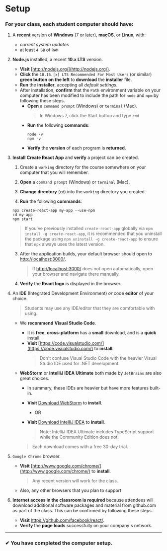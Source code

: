 # Setup

### For your class, each student computer should have:

1. A **recent** version of **Windows** (7 or later), **macOS**, or **Linux**, with:
   - _current system updates_
   - at least `4 GB` of `RAM`
2. **Node.js** installed, a recent **10.x LTS** version.

   - **Visit** [http://nodejs.org/](http://nodejs.org/).
   - **Click** the `10.16.[x] LTS Recommended For Most Users` (or similar) **green button on the left** to **download** the **installer** file.
   - **Run** the **installer**, accepting all _default_ _settings_.
   - After installation, **confirm** that the `Path` environment variable on your computer has been modified to include the path for `node` and `npm` by following these steps.
     - **Open** a `command prompt` (Windows) or `terminal` (Mac).
       > In Windows 7, click the Start button and type `cmd`
     - **Run** the following **commands**:
       ```shell
       node -v
       npm -v
       ```
     - **Verify** the **version** of each program is **returned**.

3. **Install** **Create React App** and **verify** a project can be created.

   1. Create a `working` directory for the course somewhere on your computer that you will remember.
   2. **Open** a `command prompt` (Windows) or `terminal` (Mac).
   3. **Change directory** (`cd`) into the `working` directory you created.

   4. **Run** the following **commands**:

   ```shell
   npx create-react-app my-app --use-npm
   cd my-app
   npm start
   ```

   > If you've previously installed `create-react-app` globally via `npm install -g create-react-app`, it is recommended that you uninstall the package using `npm uninstall -g create-react-app` to ensure that `npx` always uses the latest version.

   3. After the application builds, your default browser should open to [http://localhost:3000/](http://localhost:3000/).

      > If [http://localhost:3000/](http://localhost:3000/) does not open automatically, open your browser and navigate there manually.

   4. **Verify** the **React logo** is displayed in the browser.

4. An **IDE** (Integrated Development Environment) _or_ code **editor** of your choice.

   > Students may use any IDE/editor that they are comfortable with using.

   - We **recommend** **Visual Studio Code**.
     - It is **free**, **cross-platform** has a **small** download, and is a **quick** install.
     - **Visit** [https://code.visualstudio.com/](https://code.visualstudio.com/) to **install**.
       > Don't confuse Visual Studio Code with the heavier Visual Studio IDE used for .NET development.
   - **WebStorm** or **IntelliJ IDEA Ultimate** both made by `JetBrains` are also great choices.

     - In summary, these IDEs are heavier but have more features built-in.
     - **Visit** [Download WebStorm](https://www.jetbrains.com/webstorm/download/) to **install**.
       - OR
     - **Visit** [Download IntelliJ IDEA](https://www.jetbrains.com/idea/download/) to **install**.

       > Note: IntelliJ IDEA Ultimate includes TypeScript support while the Community Edition does not.

     > Each download comes with a free 30-day trial.

5. `Google Chrome` browser.
   - **Visit** [http://www.google.com/chrome/](http://www.google.com/chrome/) to **install**.
     > Any recent version will work for the class.
   - Also, any other browsers that you plan to support
6. **Internet access in the classroom is required** because attendees will download additional software packages and material from github.com as part of the class. This can be confirmed by following these steps.
   - **Visit** https://github.com/facebook/react/.
   - **Verify** the **page** **loads** successfully on your company's network.

---

### &#10004; You have completed the computer setup.
